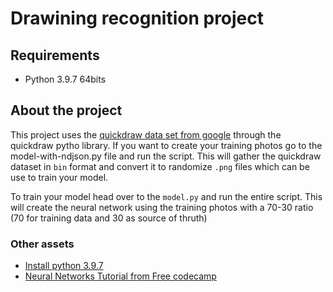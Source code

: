 # Drawining recognition project

## Requirements
- Python 3.9.7 64bits

## About the project

This project uses the [quickdraw data set from google](https://github.com/googlecreativelab/quickdraw-dataset/blob/master/categories.txt) through the quickdraw pytho library. If you want to create your training photos go to the model-with-ndjson.py file and run the script. This will gather the quickdraw dataset in `bin` format and convert it to randomize `.png` files which can be use to train your model.

To train your model head over to the `model.py` and run the entire script. This will create the neural network using the training photos with a 70-30 ratio (70 for training data and 30 as source of thruth)

### Other assets

- [Install python 3.9.7](https://www.python.org/downloads/release/python-397/)
- [Neural Networks Tutorial from Free codecamp](https://www.youtube.com/watch?v=tPYj3fFJGjk&t=16919s)